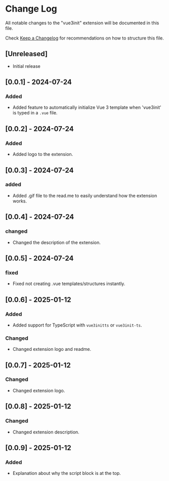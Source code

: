 # Change Log

All notable changes to the "vue3init" extension will be documented in this file.

Check [Keep a Changelog](http://keepachangelog.com/) for recommendations on how to structure this file.

## [Unreleased]

- Initial release

## [0.0.1] - 2024-07-24
### Added
- Added feature to automatically initialize Vue 3 template when 'vue3init' is typed in a `.vue` file.

## [0.0.2] - 2024-07-24
### Added
- Added logo to the extension.

## [0.0.3] - 2024-07-24
### added 
- Added .gif file to the read.me to easily understand how the extension works.

## [0.0.4] - 2024-07-24
### changed 
- Changed the description of the extension.

## [0.0.5] - 2024-07-24
### fixed
- Fixed not creating .vue templates/structures instantly.

## [0.0.6] - 2025-01-12
### Added
- Added support for TypeScript with `vue3initts` or `vue3init-ts`.
### Changed
- Changed extension logo and readme.

## [0.0.7] - 2025-01-12
### Changed
- Changed extension logo.

## [0.0.8] - 2025-01-12
### Changed
- Changed extension description.

## [0.0.9] - 2025-01-12
### Added
- Explanation about why the script block is at the top.
